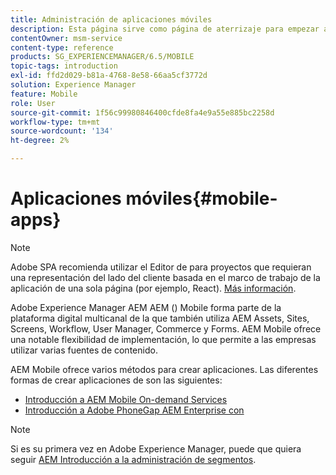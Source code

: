 ```yaml
---
title: Administración de aplicaciones móviles
description: Esta página sirve como página de aterrizaje para empezar a crear, desarrollar y administrar aplicaciones móviles.
contentOwner: msm-service
content-type: reference
products: SG_EXPERIENCEMANAGER/6.5/MOBILE
topic-tags: introduction
exl-id: ffd2d029-b81a-4768-8e58-66aa5cf3772d
solution: Experience Manager
feature: Mobile
role: User
source-git-commit: 1f56c99980846400cfde8fa4e9a55e885bc2258d
workflow-type: tm+mt
source-wordcount: '134'
ht-degree: 2%

---
```


# Aplicaciones móviles{#mobile-apps}

>[!NOTE]
>
>Adobe SPA recomienda utilizar el Editor de para proyectos que requieran una representación del lado del cliente basada en el marco de trabajo de la aplicación de una sola página (por ejemplo, React). [Más información](/help/sites-developing/spa-overview.md).

Adobe Experience Manager AEM AEM () Mobile forma parte de la plataforma digital multicanal de la que también utiliza AEM Assets, Sites, Screens, Workflow, User Manager, Commerce y Forms. AEM Mobile ofrece una notable flexibilidad de implementación, lo que permite a las empresas utilizar varias fuentes de contenido.

AEM Mobile ofrece varios métodos para crear aplicaciones. Las diferentes formas de crear aplicaciones de son las siguientes:

* [Introducción a AEM Mobile On-demand Services](/help/mobile/aem-mobile-on-demand.md)
* [Introducción a Adobe PhoneGap AEM Enterprise con](/help/mobile/developing-in-phonegap.md)

>[!NOTE]
>
>Si es su primera vez en Adobe Experience Manager, puede que quiera seguir [AEM Introducción a la administración de segmentos](/help/sites-deploying/deploy.md).

